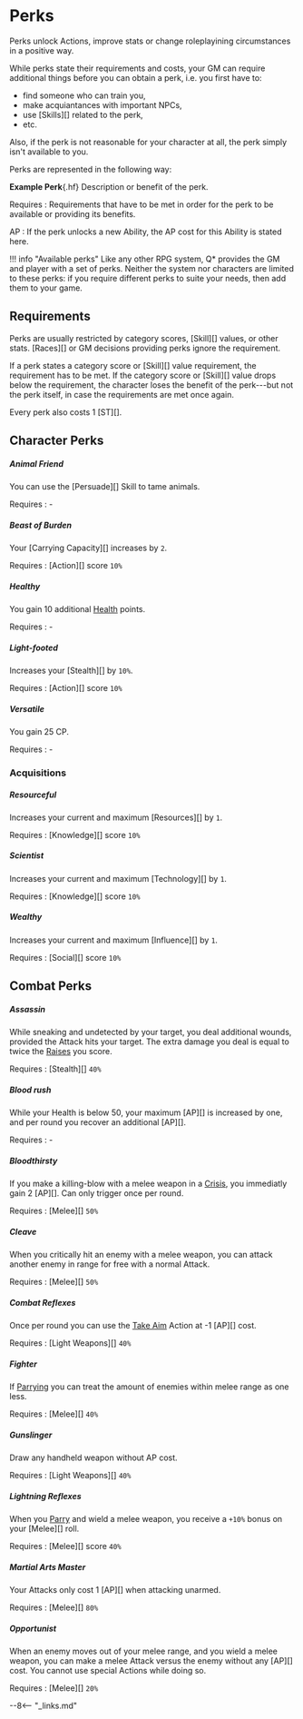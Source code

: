 # Perks

Perks unlock Actions, improve stats or change roleplayining circumstances in a
positive way.

While perks state their requirements and costs, your GM can require additional
things before you can obtain a perk, i.e. you first have to:

* find someone who can train you,
* make acquiantances with important NPCs,
* use [Skills][] related to the perk,
* etc.

Also, if the perk is not reasonable for your character at all, the perk simply
isn't available to you.

Perks are represented in the following way:

<div class="qs-list-test full-width p" markdown="1">

**Example Perk**{.hf} Description or benefit of the perk.

Requires
:   Requirements that have to be met in order for the perk to be available or
providing its benefits.

AP
:   If the perk unlocks a new Ability, the AP cost for this Ability is stated
here.

</div>

!!! info "Available perks"
    Like any other RPG system, Q* provides the GM and player with a set of
    perks. Neither the system nor characters are limited to these perks: if
    you require different perks to suite your needs, then add them to your
    game.

## Requirements

Perks are usually restricted by category scores, [Skill][] values, or other
stats. [Races][] or GM decisions providing perks ignore the requirement.

If a perk states a category score or [Skill][] value requirement, the
requirement has to be met. If the category score or [Skill][] value drops below
the requirement, the character loses the benefit of the perk---but not the perk
itself, in case the requirements are met once again.

Every perk also costs 1 [ST][].

## Character Perks

<div class="qs-list-test full-width" markdown="1">

##### Animal Friend

You can use the [Persuade][] Skill to tame animals.

Requires
:   -

##### Beast of Burden

Your [Carrying Capacity][] increases by `2`.

Requires
:   [Action][] score `10%`

##### Healthy

You gain 10 additional [Health](/character/#health-hp) points.

Requires
:   -

##### Light-footed

Increases your [Stealth][] by `10%`.

Requires
:   [Action][] score `10%`

##### Versatile

You gain 25 CP.

Requires
:   -

</div>

### Acquisitions

<div class="qs-list-test full-width" markdown="1">

##### Resourceful

Increases your current and maximum [Resources][] by `1`.

Requires
:   [Knowledge][] score `10%`

##### Scientist

Increases your current and maximum [Technology][] by `1`.

Requires
:   [Knowledge][] score `10%`

##### Wealthy

Increases your current and maximum [Influence][] by `1`.

Requires
:   [Social][] score `10%`

</div>

## Combat Perks

<div class="qs-list-test full-width" markdown="1">

##### Assassin

While sneaking and undetected by your target, you deal additional wounds,
provided the Attack hits your target. The extra damage you deal is equal to
twice the [Raises](/character/skills/#skill-rolls) you score.

Requires
:   [Stealth][] `40%`

##### Blood rush

While your Health is below 50, your maximum [AP][] is increased by one, and per
round you recover an additional [AP][].

Requires
:   -

##### Bloodthirsty

If you make a killing-blow with a melee weapon in a [Crisis](/crisis), you
immediatly gain 2 [AP][]. Can only trigger once per round.

Requires
:   [Melee][] `50%`

##### Cleave

When you critically hit an enemy with a melee weapon, you can attack another
enemy in range for free with a normal Attack.

Requires
:   [Melee][] `50%`

##### Combat Reflexes

Once per round you can use the [Take Aim](/crisis#take-aim) Action at -1 [AP][]
cost.

Requires
:   [Light Weapons][] `40%`

##### Fighter

If [Parrying](/crisis#parrying) you can treat the amount of enemies within melee
range as one less.

Requires
:   [Melee][] `40%`

##### Gunslinger

Draw any handheld weapon without AP cost.

Requires
:   [Light Weapons][] `40%`

##### Lightning Reflexes

When you [Parry](/crisis#parrying) and wield a melee weapon, you receive a
`+10%` bonus on your [Melee][] roll.

Requires
:   [Melee][] score `40%`

##### Martial Arts Master

Your Attacks only cost 1 [AP][] when attacking unarmed.

Requires
:   [Melee][] `80%`

##### Opportunist

When an enemy moves out of your melee range, and you wield a melee weapon, you
can make a melee Attack versus the enemy without any [AP][] cost. You cannot use
special Actions while doing so.

Requires
:   [Melee][] `20%`

</div>

--8<-- "_links.md"
